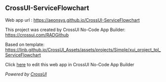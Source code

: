 ## CrossUI-ServiceFlowchart
Web app url : https://aeonsys.github.io/CrossUI-ServiceFlowchart

This project was created by CrossUI No-Code App Builder: https://crossui.com/RADGithub

Based on template: https://linb.github.io/CrossUI_Assets/assets/projects/Simple/xui_project_tpl_ServiceFlowchart

Click [here](https://crossui.com/RADGithub/#!from=github&owner=aeonsys&repo=CrossUI-ServiceFlowchart) to edit this web app in CrossUI No-Code App Builder

<i>Powered by [CrossUI](https://crossui.com)</i>
